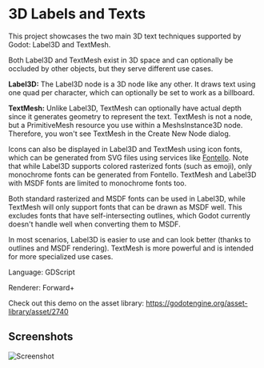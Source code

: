 # 3D Labels and Texts

This project showcases the two main 3D text techniques supported by Godot:
Label3D and TextMesh.

Both Label3D and TextMesh exist in 3D space and can optionally be occluded by
other objects, but they serve different use cases.

**Label3D:** The Label3D node is a 3D node like any other. It draws text using
one quad per character, which can optionally be set to work as a billboard.

**TextMesh:** Unlike Label3D, TextMesh can optionally have actual depth since it
generates geometry to represent the text. TextMesh is not a node, but a
PrimitiveMesh resource you use within a MeshsInstance3D node. Therefore, you
won't see TextMesh in the Create New Node dialog.

Icons can also be displayed in Label3D and TextMesh using icon fonts, which can
be generated from SVG files using services like
[Fontello](https://fontello.com/). Note that while Label3D supports colored
rasterized fonts (such as emoji), only monochrome fonts can be generated from
Fontello. TextMesh and Label3D with MSDF fonts are limited to monochrome fonts
too.

Both standard rasterized and MSDF fonts can be used in Label3D, while TextMesh
will only support fonts that can be drawn as MSDF well. This excludes fonts that
have self-intersecting outlines, which Godot currently doesn't handle well when
converting them to MSDF.

In most scenarios, Label3D is easier to use and can look better (thanks to
outlines and MSDF rendering). TextMesh is more powerful and is intended for more
specialized use cases.

Language: GDScript

Renderer: Forward+

Check out this demo on the asset library: https://godotengine.org/asset-library/asset/2740

## Screenshots

![Screenshot](screenshots/3d_labels_and_texts.png)
